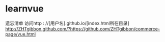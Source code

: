 # learnvue
遗忘清单
访问http : //[用户名].github.io/[index.html所在目录]
http://ZHTgibbon.github.com/?https://github.com/ZHTgibbon/commerce-page/vue.html 
